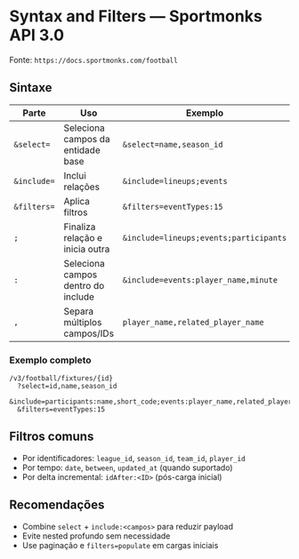 # Syntax and Filters — Sportmonks API 3.0

Fonte: `https://docs.sportmonks.com/football`

## Sintaxe

| Parte | Uso | Exemplo |
|---|---|---|
| `&select=` | Seleciona campos da entidade base | `&select=name,season_id` |
| `&include=` | Inclui relações | `&include=lineups;events` |
| `&filters=` | Aplica filtros | `&filters=eventTypes:15` |
| `;` | Finaliza relação e inicia outra | `&include=lineups;events;participants` |
| `:` | Seleciona campos dentro do include | `&include=events:player_name,minute` |
| `,` | Separa múltiplos campos/IDs | `player_name,related_player_name` |

### Exemplo completo

```
/v3/football/fixtures/{id}
  ?select=id,name,season_id
  &include=participants:name,short_code;events:player_name,related_player_name,minute;lineups
  &filters=eventTypes:15
```

## Filtros comuns

- Por identificadores: `league_id`, `season_id`, `team_id`, `player_id`
- Por tempo: `date`, `between`, `updated_at` (quando suportado)
- Por delta incremental: `idAfter:<ID>` (pós-carga inicial)

## Recomendações

- Combine `select` + `include:<campos>` para reduzir payload
- Evite nested profundo sem necessidade
- Use paginação e `filters=populate` em cargas iniciais
